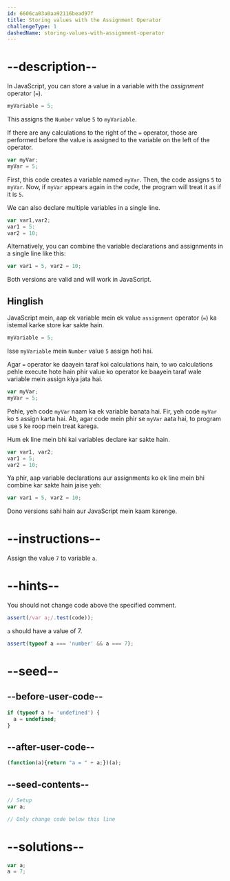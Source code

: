 ```yaml
---
id: 6606ca03a0aa92116bead97f
title: Storing values with the Assignment Operator
challengeType: 1
dashedName: storing-values-with-assignment-operator
---
```


# --description--

In JavaScript, you can store a value in a variable with the <dfn>assignment</dfn> operator (`=`).

```js
myVariable = 5;
```

This assigns the `Number` value `5` to `myVariable`.

If there are any calculations to the right of the `=` operator, those are performed before the value is assigned to the variable on the left of the operator.

```js
var myVar;
myVar = 5;
```

First, this code creates a variable named `myVar`. Then, the code assigns `5` to `myVar`. Now, if `myVar` appears again in the code, the program will treat it as if it is `5`.

We can also declare multiple variables in a single line. 

```js
var var1,var2;
var1 = 5:
var2 = 10;
```

Alternatively, you can combine the variable declarations and assignments in a single line like this:

```js
var var1 = 5, var2 = 10;
```

Both versions are valid and will work in JavaScript.
<h2>Hinglish</h2>

JavaScript mein, aap ek variable mein ek value `assignment` operator (`=`) ka istemal karke store kar sakte hain.

```js
myVariable = 5;
```

Isse `myVariable` mein `Number` value `5` assign hoti hai.

Agar `=` operator ke daayein taraf koi calculations hain, to wo calculations pehle execute hote hain phir value ko operator ke baayein taraf wale variable mein assign kiya jata hai.

```js
var myVar;
myVar = 5;
```

Pehle, yeh code `myVar` naam ka ek variable banata hai. Fir, yeh code `myVar` ko `5` assign karta hai. Ab, agar code mein phir se `myVar` aata hai, to program use `5` ke roop mein treat karega.

Hum ek line mein bhi kai variables declare kar sakte hain.

```js
var var1, var2;
var1 = 5;
var2 = 10;
```

Ya phir, aap variable declarations aur assignments ko ek line mein bhi combine kar sakte hain jaise yeh:

```js
var var1 = 5, var2 = 10;
```

Dono versions sahi hain aur JavaScript mein kaam karenge.

# --instructions--

Assign the value `7` to variable `a`.

# --hints--

You should not change code above the specified comment.

```js
assert(/var a;/.test(code));
```

`a` should have a value of 7.

```js
assert(typeof a === 'number' && a === 7);
```

# --seed--

## --before-user-code--

```js
if (typeof a != 'undefined') {
  a = undefined;
}
```

## --after-user-code--

```js
(function(a){return "a = " + a;})(a);
```

## --seed-contents--

```js
// Setup
var a;

// Only change code below this line
```

# --solutions--

```js
var a;
a = 7;
```

